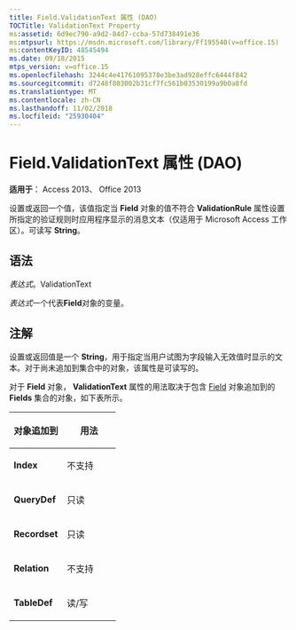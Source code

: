 ```yaml
---
title: Field.ValidationText 属性 (DAO)
TOCTitle: ValidationText Property
ms:assetid: 6d9ec790-a9d2-84d7-ccba-57d738491e36
ms:mtpsurl: https://msdn.microsoft.com/library/Ff195540(v=office.15)
ms:contentKeyID: 48545494
ms.date: 09/18/2015
mtps_version: v=office.15
ms.openlocfilehash: 3244c4e41761095378e3be3ad928effc6444f842
ms.sourcegitcommit: d7248f803002b31cf7fc561b03530199a9b0a8fd
ms.translationtype: MT
ms.contentlocale: zh-CN
ms.lasthandoff: 11/02/2018
ms.locfileid: "25930404"
---
```

# <a name="fieldvalidationtext-property-dao"></a>Field.ValidationText 属性 (DAO)


**适用于**： Access 2013、 Office 2013

设置或返回一个值，该值指定当 **Field** 对象的值不符合 **ValidationRule** 属性设置所指定的验证规则时应用程序显示的消息文本（仅适用于 Microsoft Access 工作区）。可读写 **String**。

## <a name="syntax"></a>语法

*表达式*。ValidationText

*表达式*一个代表**Field**对象的变量。

## <a name="remarks"></a>注解

设置或返回值是一个 **String**，用于指定当用户试图为字段输入无效值时显示的文本。对于尚未追加到集合中的对象，该属性是可读写的。

对于 **Field** 对象， **ValidationText** 属性的用法取决于包含 [Field](fields-collection-dao.md) 对象追加到的 ****Fields**** 集合的对象，如下表所示。

<table>
<colgroup>
<col style="width: 50%" />
<col style="width: 50%" />
</colgroup>
<thead>
<tr class="header">
<th><p>对象追加到</p></th>
<th><p>用法</p></th>
</tr>
</thead>
<tbody>
<tr class="odd">
<td><p><strong>Index</strong></p></td>
<td><p>不支持</p></td>
</tr>
<tr class="even">
<td><p><strong>QueryDef</strong></p></td>
<td><p>只读</p></td>
</tr>
<tr class="odd">
<td><p><strong>Recordset</strong></p></td>
<td><p>只读</p></td>
</tr>
<tr class="even">
<td><p><strong>Relation</strong></p></td>
<td><p>不支持</p></td>
</tr>
<tr class="odd">
<td><p><strong>TableDef</strong></p></td>
<td><p>读/写</p></td>
</tr>
</tbody>
</table>

